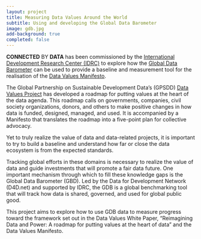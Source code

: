 ```yaml
---
layout: project
title: Measuring Data Values Around the World
subtitle: Using and developing the Global Data Barometer
image: gdb.jpg
add-background: true
completed: false
---
```


**CONNECTED** BY **DATA** has been commissioned by the [International Development Research Center (IDRC)](https://idrc.ca) to explore how the [Global Data Barometer](https://globaldatabarometer.org) can be used to provide a baseline and measurement tool for the realisation of the [Data Values Manifesto](https://www.data4sdgs.org/datavaluesproject). 

<!--more-->

The Global Partnership on Sustainable Development Data’s (GPSDD) [Data Values Project](https://www.data4sdgs.org/datavaluesproject) has developed a roadmap for putting values at the heart of the data agenda. This roadmap calls on governments, companies, civil society organizations, donors, and others to make positive changes in how data is funded, designed, managed, and used. It is accompanied by a Manifesto that translates the roadmap into a five-point plan for collective advocacy. 

Yet to truly realize the value of data and data-related projects, it is important to try to build a baseline and understand how far or close the data ecosystem is from the expected standards.

Tracking global efforts in these domains is necessary to realize the value of data and guide investments that will promote a fair data future. One important mechanism through which to fill these knowledge gaps is the Global Data Barometer (GBD). Led by the Data for Development Network (D4D.net) and supported by IDRC, the GDB is a global benchmarking tool that will track how data is shared, governed, and used for global public good. 

This project aims to explore how to use GDB data to measure progress toward the framework set out in the Data Values White Paper, “Reimagining Data and Power: A roadmap for putting values at the heart of data” and the Data Values Manifesto.

